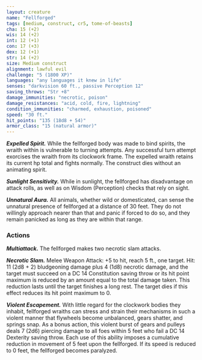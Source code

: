 ```yaml
---
layout: creature
name: "Fellforged"
tags: [medium, construct, cr5, tome-of-beasts]
cha: 15 (+2)
wis: 14 (+2)
int: 12 (+1)
con: 17 (+3)
dex: 12 (+1)
str: 14 (+2)
size: Medium construct
alignment: lawful evil
challenge: "5 (1800 XP)"
languages: "any languages it knew in life"
senses: "darkvision 60 ft., passive Perception 12"
saving_throws: "Str +8"
damage_immunities: "necrotic, poison"
damage_resistances: "acid, cold, fire, lightning"
condition_immunities: "charmed, exhaustion, poisoned"
speed: "30 ft."
hit_points: "135 (18d8 + 54)"
armor_class: "15 (natural armor)"
---
```


***Expelled Spirit.*** While the fellforged body was made to bind spirits, the wraith within is vulnerable to turning attempts. Any successful turn attempt exorcises the wraith from its clockwork frame. The expelled wraith retains its current hp total and fights normally. The construct dies without an animating spirit.

***Sunlight Sensitivity.*** While in sunlight, the fellforged has disadvantage on attack rolls, as well as on Wisdom (Perception) checks that rely on sight.

***Unnatural Aura.*** All animals, whether wild or domesticated, can sense the unnatural presence of fellforged at a distance of 30 feet. They do not willingly approach nearer than that and panic if forced to do so, and they remain panicked as long as they are within that range.

### Actions

***Multiattack.*** The fellforged makes two necrotic slam attacks.

***Necrotic Slam.*** Melee Weapon Attack: +5 to hit, reach 5 ft., one target. Hit: 11 (2d8 + 2) bludgeoning damage plus 4 (1d8) necrotic damage, and the target must succeed on a DC 14 Constitution saving throw or its hit point maximum is reduced by an amount equal to the total damage taken. This reduction lasts until the target finishes a long rest. The target dies if this effect reduces its hit point maximum to 0.

***Violent Escapement.*** With little regard for the clockwork bodies they inhabit, fellforged wraiths can stress and strain their mechanisms in such a violent manner that flywheels become unbalanced, gears shatter, and springs snap. As a bonus action, this violent burst of gears and pulleys deals 7 (2d6) piercing damage to all foes within 5 feet who fail a DC 14 Dexterity saving throw. Each use of this ability imposes a cumulative reduction in movement of 5 feet upon the fellforged. If its speed is reduced to 0 feet, the fellforged becomes paralyzed.

